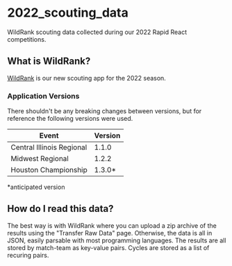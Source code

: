 # 2022_scouting_data

WildRank scouting data collected during our 2022 Rapid React competitions.

## What is WildRank?

[WildRank](https://github.com/wildstang/wildrank) is our new scouting app for the 2022 season. 

### Application Versions

There shouldn't be any breaking changes between versions, but for reference the following versions were used.

| Event                     | Version |
| ------------------------- | ------- |
| Central Illinois Regional | 1.1.0   |
| Midwest Regional          | 1.2.2   |
| Houston Championship      | 1.3.0*  |

*anticipated version

## How do I read this data?

The best way is with WildRank where you can upload a zip archive of the results using the "Transfer Raw Data" page. Otherwise, the data is all in JSON, easily parsable with most programming languages. The results are all stored by match-team as key-value pairs. Cycles are stored as a list of recuring pairs.
